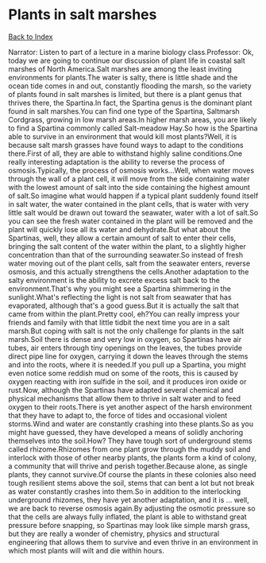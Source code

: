 # Plants in salt marshes
[Back to Index](https://github.com/windows10010/tpoExtractor/blob/master/README.md)

Narrator: Listen to part of a lecture in a marine biology class.Professor: Ok, today we are going to continue our discussion of plant life in coastal salt marshes of North America.Salt marshes are among the least inviting environments for plants.The water is salty, there is little shade and the ocean tide comes in and out, constantly flooding the marsh, so the variety of plants found in salt marshes is limited, but there is a plant genus that thrives there, the Spartina.In fact, the Spartina genus is the dominant plant found in salt marshes.You can find one type of the Spartina, Saltmarsh Cordgrass, growing in low marsh areas.In higher marsh areas, you are likely to find a Spartina commonly called Salt-meadow Hay.So how is the Spartina able to survive in an environment that would kill most plants?Well, it is because salt marsh grasses have found ways to adapt to the conditions there.First of all, they are able to withstand highly saline conditions.One really interesting adaptation is the ability to reverse the process of osmosis.Typically, the process of osmosis works...Well, when water moves through the wall of a plant cell, it will move from the side containing water with the lowest amount of salt into the side containing the highest amount of salt.So imagine what would happen if a typical plant suddenly found itself in salt water, the water contained in the plant cells, that is water with very little salt would be drawn out toward the seawater, water with a lot of salt.So you can see the fresh water contained in the plant will be removed and the plant will quickly lose all its water and dehydrate.But what about the Spartinas, well, they allow a certain amount of salt to enter their cells, bringing the salt content of the water within the plant, to a slightly higher concentration than that of the surrounding seawater.So instead of fresh water moving out of the plant cells, salt from the seawater enters, reverse osmosis, and this actually strengthens the cells.Another adaptation to the salty environment is the ability to excrete excess salt back to the environment.That's why you might see a Spartina shimmering in the sunlight.What's reflecting the light is not salt from seawater that has evaporated, although that's a good guess.But it is actually the salt that came from within the plant.Pretty cool, eh?You can really impress your friends and family with that little tidbit the next time you are in a salt marsh.But coping with salt is not the only challenge for plants in the salt marsh.Soil there is dense and very low in oxygen, so Spartinas have air tubes, air enters through tiny openings on the leaves, the tubes provide direct pipe line for oxygen, carrying it down the leaves through the stems and into the roots, where it is needed.If you pull up a Spartina, you might even notice some reddish mud on some of the roots, this is caused by oxygen reacting with iron sulfide in the soil, and it produces iron oxide or rust.Now, although the Spartinas have adapted several chemical and physical mechanisms that allow them to thrive in salt water and to feed oxygen to their roots.There is yet another aspect of the harsh environment that they have to adapt to, the force of tides and occasional violent storms.Wind and water are constantly crashing into these plants.So as you might have guessed, they have developed a means of solidly anchoring themselves into the soil.How? They have tough sort of underground stems called rhizome.Rhizomes from one plant grow through the muddy soil and interlock with those of other nearby plants, the plants form a kind of colony, a community that will thrive and perish together.Because alone, as single plants, they cannot survive.Of course the plants in these colonies also need tough resilient stems above the soil, stems that can bent a lot but not break as water constantly crashes into them.So in addition to the interlocking underground rhizomes, they have yet another adaptation, and it is ... well, we are back to reverse osmosis again.By adjusting the osmotic pressure so that the cells are always fully inflated, the plant is able to withstand great pressure before snapping, so Spartinas may look like simple marsh grass, but they are really a wonder of chemistry, physics and structural engineering that allows them to survive and even thrive in an environment in which most plants will wilt and die within hours. 
 
